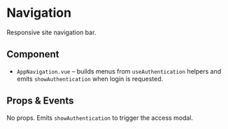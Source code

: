 # Navigation

Responsive site navigation bar.

## Component

- `AppNavigation.vue` – builds menus from `useAuthentication` helpers and emits `showAuthentication` when login is requested.

## Props & Events

No props. Emits `showAuthentication` to trigger the access modal.
